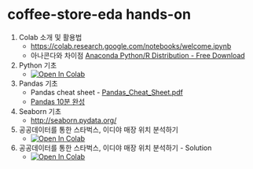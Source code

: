 # coffee-store-eda hands-on

1. Colab 소개 및 활용법
    * https://colab.research.google.com/notebooks/welcome.ipynb
    * 아나콘다와 차이점 [Anaconda Python/R Distribution - Free Download](https://www.anaconda.com/distribution/) 
1. Python 기초
    * [![Open In Colab](https://colab.research.google.com/assets/colab-badge.svg)](https://colab.research.google.com/github/corazzon/todaycode-hands-on/blob/master/python-for-eda.ipynb)
1. Pandas 기초
    * Pandas cheat sheet - [Pandas_Cheat_Sheet.pdf](https://pandas.pydata.org/Pandas_Cheat_Sheet.pdf)
    * [Pandas 10분 완성](https://dataitgirls2.github.io/10minutes2pandas/)
1. Seaborn 기초 
    * http://seaborn.pydata.org/
1. 공공데이터를 통한 스타벅스, 이디야 매장 위치 분석하기
    * [![Open In Colab](https://colab.research.google.com/assets/colab-badge.svg)](https://colab.research.google.com/github/corazzon/todaycode-hands-on/blob/master/coffee-store-eda.ipynb)
1. 공공데이터를 통한 스타벅스, 이디야 매장 위치 분석하기 - Solution
    * [![Open In Colab](https://colab.research.google.com/assets/colab-badge.svg)](https://colab.research.google.com/github/jjscan/coffee-store-eda/coffee-store-eda-output.ipynb)
